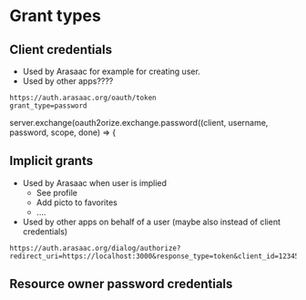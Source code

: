 # Grant types

## Client credentials
- Used by Arasaac for example for creating user.
- Used by other apps????

```
https://auth.arasaac.org/oauth/token
grant_type=password
```

server.exchange(oauth2orize.exchange.password((client, username, password, scope, done) => {




## Implicit grants
- Used by Arasaac when user is implied
  - See profile
  - Add picto to favorites
  - ....
- Used by other apps on behalf of a user (maybe also instead of client credentials)

```
https://auth.arasaac.org/dialog/authorize?redirect_uri=https://localhost:3000&response_type=token&client_id=12345
```

## Resource owner password credentials
